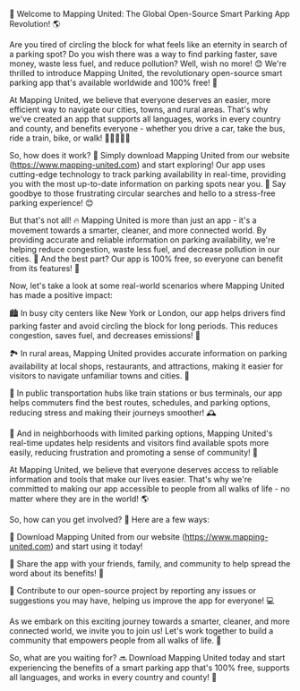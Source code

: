🚀 Welcome to Mapping United: The Global Open-Source Smart Parking App Revolution! 🌎

Are you tired of circling the block for what feels like an eternity in search of a parking spot? Do you wish there was a way to find parking faster, save money, waste less fuel, and reduce pollution? Well, wish no more! 😊 We're thrilled to introduce Mapping United, the revolutionary open-source smart parking app that's available worldwide and 100% free! 🎉

At Mapping United, we believe that everyone deserves an easier, more efficient way to navigate our cities, towns, and rural areas. That's why we've created an app that supports all languages, works in every country and county, and benefits everyone - whether you drive a car, take the bus, ride a train, bike, or walk! 🚴‍♀️🚌🏃‍♂️

So, how does it work? 🔧 Simply download Mapping United from our website (https://www.mapping-united.com) and start exploring! Our app uses cutting-edge technology to track parking availability in real-time, providing you with the most up-to-date information on parking spots near you. 📍 Say goodbye to those frustrating circular searches and hello to a stress-free parking experience! 😊

But that's not all! 🔥 Mapping United is more than just an app - it's a movement towards a smarter, cleaner, and more connected world. By providing accurate and reliable information on parking availability, we're helping reduce congestion, waste less fuel, and decrease pollution in our cities. 🌟 And the best part? Our app is 100% free, so everyone can benefit from its features! 💸

Now, let's take a look at some real-world scenarios where Mapping United has made a positive impact:

🏙️ In busy city centers like New York or London, our app helps drivers find parking faster and avoid circling the block for long periods. This reduces congestion, saves fuel, and decreases emissions! 🌆

🏞️ In rural areas, Mapping United provides accurate information on parking availability at local shops, restaurants, and attractions, making it easier for visitors to navigate unfamiliar towns and cities. 🚗

🚌 In public transportation hubs like train stations or bus terminals, our app helps commuters find the best routes, schedules, and parking options, reducing stress and making their journeys smoother! 🕰️

💪 And in neighborhoods with limited parking options, Mapping United's real-time updates help residents and visitors find available spots more easily, reducing frustration and promoting a sense of community! 👫

At Mapping United, we believe that everyone deserves access to reliable information and tools that make our lives easier. That's why we're committed to making our app accessible to people from all walks of life - no matter where they are in the world! 🌎

So, how can you get involved? 🔔 Here are a few ways:

📲 Download Mapping United from our website (https://www.mapping-united.com) and start using it today!

💬 Share the app with your friends, family, and community to help spread the word about its benefits! 🤩

🌟 Contribute to our open-source project by reporting any issues or suggestions you may have, helping us improve the app for everyone! 💻

As we embark on this exciting journey towards a smarter, cleaner, and more connected world, we invite you to join us! Let's work together to build a community that empowers people from all walks of life. 🌈

So, what are you waiting for? 🔜 Download Mapping United today and start experiencing the benefits of a smart parking app that's 100% free, supports all languages, and works in every country and county! 🎉